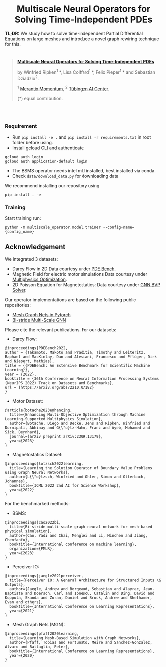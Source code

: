 <div align="center"> 

# Multiscale Neural Operators for Solving Time-Independent PDEs

</div>

**TL;DR:** We study how to solve time-independent Partial Differential Equations on large meshes and introduce a novel graph rewiring technique for this.

# 

> [**Multiscale Neural Operators for Solving Time-Independent PDEs**](link)
>
> by Winfried Ripken<sup>1</sup> \*, Lisa Coiffard<sup>1</sup> \*, Felix Pieper<sup>1</sup> \* and Sebastian Dziadzio<sup>2</sup>.
> 
> <sup>1</sup> [Merantix Momentum](https://en.merantix-momentum.com), <sup>2</sup> [Tübingen AI Center](https://tuebingen.ai).
> 
> (\*) equal contribution.
<br>

#

### Requirement

- Run ```pip install -e .``` and ```pip install -r requirements.txt``` in root folder before using.
- Install gcloud CLI and authenticate:
```
gcloud auth login
gcloud auth application-default login
```
- The BSMS operator needs intel mkl installed, best installed via conda.
- Check ```data/download_data.py``` for downloading data

We recommend installing our repository using 
```
pip install . -e
```
### Training

Start training run:
```
python -m multiscale_operator.model.trainer --config-name={config_name}
```


## Acknowledgement

We integrated 3 datasets:
- Darcy Flow in 2D
Data courtesy under [PDE Bench](https://github.com/pdebench/PDEBench).
- Magnetic Field for electric motor simulations
Data courtesy under [Multiphysics Optimization](https://arxiv.org/abs/2309.13179).
- 2D Poisson Equation for Magnetostatics:
Data courtesy under [GNN BVP Solver](https://github.com/merantix-momentum/gnn-bvp-solver).

Our operator implementations are based on the following public repositories:
- [Mesh Graph Nets in Pytorch](https://github.com/echowve/meshGraphNets_pytorch/tree/master)
- [Bi-stride Multi-Scale GNN](https://github.com/Eydcao/BSMS-GNN)

Please cite the relevant publications. For our datasets:

- Darcy Flow:
```
@inproceedings{PDEBench2022,
author = {Takamoto, Makoto and Praditia, Timothy and Leiteritz, Raphael and MacKinlay, Dan and Alesiani, Francesco and Pflüger, Dirk and Niepert, Mathias},
title = {{PDEBench: An Extensive Benchmark for Scientific Machine Learning}},
year = {2022},
booktitle = {36th Conference on Neural Information Processing Systems (NeurIPS 2022) Track on Datasets and Benchmarks},
url = {https://arxiv.org/abs/2210.07182}
}
```

- Motor Dataset:
```
@article{botache2023enhancing,
  title={Enhancing Multi-Objective Optimization through Machine Learning-Supported Multiphysics Simulation},
  author={Botache, Diego and Decke, Jens and Ripken, Winfried and Dornipati, Abhinay and G{\"o}tz-Hahn, Franz and Ayeb, Mohamed and Sick, Bernhard},
  journal={arXiv preprint arXiv:2309.13179},
  year={2023}
}
```

- Magnetostatics Dataset:
```
@inproceedings{lotzsch2022learning,
  title={Learning the Solution Operator of Boundary Value Problems using Graph Neural Networks},
  author={L{\"o}tzsch, Winfried and Ohler, Simon and Otterbach, Johannes},
  booktitle={ICML 2022 2nd AI for Science Workshop},
  year={2022}
}
```

For the benchmarked methods:
- BSMS:
```
@inproceedings{cao2022bi,
  title={Bi-stride multi-scale graph neural network for mesh-based physical simulation},
  author={Cao, Yadi and Chai, Menglei and Li, Minchen and Jiang, Chenfanfu},
  booktitle={International conference on machine learning},
  organization={PMLR},
  year={2023}
}
```

- Perceiver IO:
```
@inproceedings{jaegle2021perceiver,
  title={Perceiver IO: A General Architecture for Structured Inputs \& Outputs},
  author={Jaegle, Andrew and Borgeaud, Sebastian and Alayrac, Jean-Baptiste and Doersch, Carl and Ionescu, Catalin and Ding, David and Koppula, Skanda and Zoran, Daniel and Brock, Andrew and Shelhamer, Evan and others},
  booktitle={International Conference on Learning Representations},
  year={2021}
}
```

- Mesh Graph Nets (MGN):
```
@inproceedings{pfaff2020learning,
  title={Learning Mesh-Based Simulation with Graph Networks},
  author={Pfaff, Tobias and Fortunato, Meire and Sanchez-Gonzalez, Alvaro and Battaglia, Peter},
  booktitle={International Conference on Learning Representations},
  year={2020}
}
```

